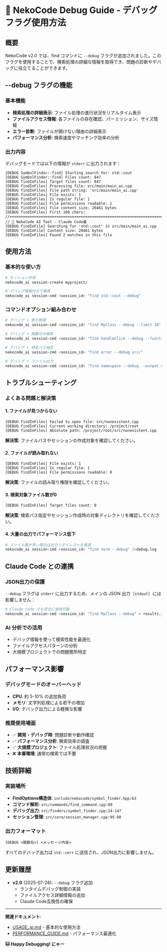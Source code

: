 # 🐛 NekoCode Debug Guide - デバッグフラグ使用方法

## 概要

NekoCode v2.0 では、find コマンドに `--debug` フラグが追加されました。このフラグを使用することで、検索処理の詳細な情報を取得でき、問題の診断やデバッグに役立てることができます。

## --debug フラグの機能

### 基本機能
- **検索処理の詳細表示**: ファイル処理の進行状況をリアルタイム表示
- **ファイルアクセス情報**: 各ファイルの存在確認、パーミッション、サイズ情報
- **エラー診断**: ファイルが開けない理由の詳細表示
- **パフォーマンス分析**: 検索速度やマッチング効率の分析

### 出力内容
デバッグモードでは以下の情報が `stderr` に出力されます：

```
[DEBUG SymbolFinder::find] Starting search for: std::cout
[DEBUG SymbolFinder::find] Files count: 847
[DEBUG findInFiles] Target files count: 847
[DEBUG findInFiles] Processing file: src/main/main_ai.cpp
[DEBUG findInFiles] File path string: 'src/main/main_ai.cpp'
[DEBUG findInFiles] File exists: 1
[DEBUG findInFiles] Is regular file: 1
[DEBUG findInFiles] File permissions readable: 1
[DEBUG findInFiles] File content size: 20461 bytes
[DEBUG findInFiles] First 100 chars: //=============================================================================
// 🤖 NekoCode AI Tool - Claude Code最
[DEBUG findInFile] Searching for 'std::cout' in src/main/main_ai.cpp
[DEBUG findInFile] Content size: 20461 bytes
[DEBUG findInFiles] Found 2 matches in this file
```

## 使用方法

### 基本的な使い方

```bash
# セッション作成
nekocode_ai session-create myproject/

# デバッグ情報付きで検索
nekocode_ai session-cmd <session_id> "find std::cout --debug"
```

### コマンドオプション組み合わせ

```bash
# デバッグ + 表示制限
nekocode_ai session-cmd <session_id> "find MyClass --debug --limit 10"

# デバッグ + 関数のみ検索
nekocode_ai session-cmd <session_id> "find handleClick --debug --function"

# デバッグ + 特定パス指定
nekocode_ai session-cmd <session_id> "find error --debug src/"

# デバッグ + ファイル出力
nekocode_ai session-cmd <session_id> "find namespace --debug --output debug_results.txt"
```

## トラブルシューティング

### よくある問題と解決策

#### 1. ファイルが見つからない
```
[DEBUG findInFiles] Failed to open file: src/nonexistent.cpp
[DEBUG findInFiles] Current working directory: /project/root
[DEBUG findInFiles] Absolute path: /project/root/src/nonexistent.cpp
```

**解決策**: ファイルパスやセッションの作成対象を確認してください。

#### 2. ファイルが読み取れない
```
[DEBUG findInFiles] File exists: 1
[DEBUG findInFiles] Is regular file: 1
[DEBUG findInFiles] File permissions readable: 0
```

**解決策**: ファイルの読み取り権限を確認してください。

#### 3. 検索対象ファイル数が0
```
[DEBUG findInFiles] Target files count: 0
```

**解決策**: 検索パス指定やセッション作成時の対象ディレクトリを確認してください。

#### 4. 大量の出力でパフォーマンス低下
```bash
# ファイル数が多い場合は出力リダイレクトを推奨
nekocode_ai session-cmd <session_id> "find term --debug" 2>debug.log
```

## Claude Code との連携

### JSON出力の保護
`--debug` フラグは `stderr` に出力するため、メインの JSON 出力（`stdout`）には影響しません：

```bash
# Claude Code でも安全に使用可能
nekocode_ai session-cmd <session_id> "find MyClass --debug" > results.json 2>debug.log
```

### AI 分析での活用
- デバッグ情報を使って検索性能を最適化
- ファイルアクセスパターンの分析
- 大規模プロジェクトでの問題箇所特定

## パフォーマンス影響

### デバッグモードのオーバーヘッド
- **CPU**: 約 5-10% の追加負荷
- **メモリ**: 文字列処理による若干の増加
- **I/O**: デバッグ出力による軽微な影響

### 推奨使用場面
- ✅ **開発・デバッグ時**: 問題診断や動作確認
- ✅ **パフォーマンス分析**: 検索効率の調査
- ✅ **大規模プロジェクト**: ファイル処理状況の把握
- ❌ **本番環境**: 通常の検索では不要

## 技術詳細

### 実装場所
- **FindOptions構造体**: `include/nekocode/symbol_finder.hpp:63`
- **コマンド解析**: `src/commands/find_command.cpp:89`
- **デバッグ出力**: `src/finders/symbol_finder.cpp:24-147`
- **セッション管理**: `src/core/session_manager.cpp:95-98`

### 出力フォーマット
```
[DEBUG <関数名>] <メッセージ内容>
```

すべてのデバッグ出力は `std::cerr` に送信され、JSON出力に影響しません。

## 更新履歴

- **v2.0** (2025-07-28): `--debug` フラグ追加
  - ランタイムデバッグ制御の実装
  - ファイルアクセス詳細情報の追加
  - Claude Code互換性の確保

---

**関連ドキュメント**:
- [USAGE_jp.md](USAGE_jp.md) - 基本的な使用方法
- [PERFORMANCE_GUIDE.md](PERFORMANCE_GUIDE.md) - パフォーマンス最適化

**🐱 Happy Debugging! にゃー**